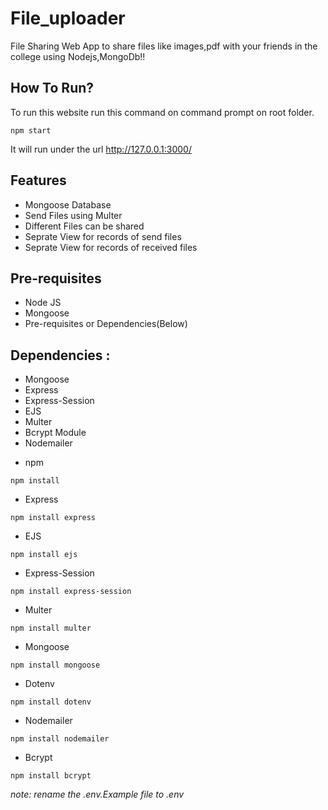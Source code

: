 # File_uploader

File Sharing Web App to share files like images,pdf with your friends in the college using Nodejs,MongoDb!!

## How To Run?

To run this website run this command on command prompt on root folder.

```
npm start
```

It will run under the url http://127.0.0.1:3000/

## Features
<ul>
  <li> Mongoose Database</li>
  <li>Send Files using Multer</li>
  <li>Different Files can be shared</li>
  <li>Seprate View for records of send files</li>
  <li>Seprate View for records of received files</li>
</ul>


## Pre-requisites

- Node JS
- Mongoose
- Pre-requisites or Dependencies(Below)

## Dependencies :

<ul>
  <li>Mongoose</li>
  <li>Express</li>
  <li>Express-Session</li>
  <li>EJS</li>
  <li>Multer</li>
  <li>Bcrypt Module</li>
  <li>Nodemailer</li>
</ul>

- npm

```
npm install
```

- Express

```
npm install express
```

- EJS

```
npm install ejs
```

- Express-Session

```
npm install express-session
```

- Multer

```
npm install multer
```

- Mongoose

```
npm install mongoose
```

- Dotenv

```
npm install dotenv
```

- Nodemailer

```
npm install nodemailer
```

- Bcrypt

```
npm install bcrypt
```

*note: rename the .env.Example file to .env*
